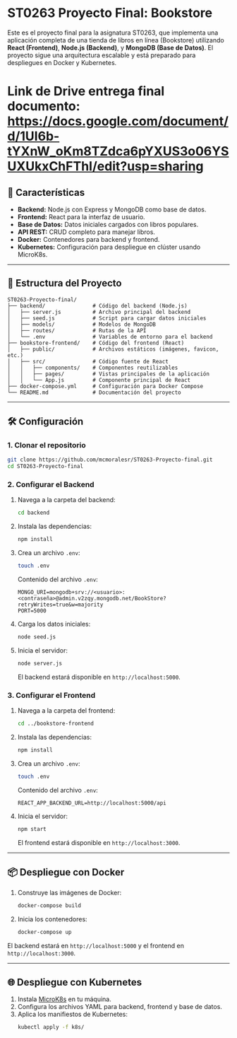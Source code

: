# ST0263 Proyecto Final: Bookstore

Este es el proyecto final para la asignatura ST0263, que implementa una aplicación completa de una tienda de libros en línea (Bookstore) utilizando **React (Frontend)**, **Node.js (Backend)**, y **MongoDB (Base de Datos)**. El proyecto sigue una arquitectura escalable y está preparado para despliegues en Docker y Kubernetes.

# Link de Drive entrega final documento: https://docs.google.com/document/d/1UI6b-tYXnW_oKm8TZdca6pYXUS3o06YSUXUkxChFThI/edit?usp=sharing

## 🚀 Características

- **Backend:** Node.js con Express y MongoDB como base de datos.
- **Frontend:** React para la interfaz de usuario.
- **Base de Datos:** Datos iniciales cargados con libros populares.
- **API REST:** CRUD completo para manejar libros.
- **Docker:** Contenedores para backend y frontend.
- **Kubernetes:** Configuración para despliegue en clúster usando MicroK8s.

---

## 📂 Estructura del Proyecto

```
ST0263-Proyecto-final/
├── backend/               # Código del backend (Node.js)
│   ├── server.js          # Archivo principal del backend
│   ├── seed.js            # Script para cargar datos iniciales
│   ├── models/            # Modelos de MongoDB
│   ├── routes/            # Rutas de la API
│   └── .env               # Variables de entorno para el backend
├── bookstore-frontend/    # Código del frontend (React)
│   ├── public/            # Archivos estáticos (imágenes, favicon, etc.)
│   ├── src/               # Código fuente de React
│   │   ├── components/    # Componentes reutilizables
│   │   ├── pages/         # Vistas principales de la aplicación
│   │   └── App.js         # Componente principal de React
├── docker-compose.yml     # Configuración para Docker Compose
└── README.md              # Documentación del proyecto
```

---

## 🛠️ Configuración

### **1. Clonar el repositorio**
```bash
git clone https://github.com/mcmoralesr/ST0263-Proyecto-final.git
cd ST0263-Proyecto-final
```

### **2. Configurar el Backend**
1. Navega a la carpeta del backend:
   ```bash
   cd backend
   ```
2. Instala las dependencias:
   ```bash
   npm install
   ```
3. Crea un archivo `.env`:
   ```bash
   touch .env
   ```
   Contenido del archivo `.env`:
   ```env
   MONGO_URI=mongodb+srv://<usuario>:<contraseña>@admin.v2zqy.mongodb.net/BookStore?retryWrites=true&w=majority
   PORT=5000
   ```

4. Carga los datos iniciales:
   ```bash
   node seed.js
   ```

5. Inicia el servidor:
   ```bash
   node server.js
   ```
   El backend estará disponible en `http://localhost:5000`.

### **3. Configurar el Frontend**
1. Navega a la carpeta del frontend:
   ```bash
   cd ../bookstore-frontend
   ```
2. Instala las dependencias:
   ```bash
   npm install
   ```
3. Crea un archivo `.env`:
   ```bash
   touch .env
   ```
   Contenido del archivo `.env`:
   ```env
   REACT_APP_BACKEND_URL=http://localhost:5000/api
   ```

4. Inicia el servidor:
   ```bash
   npm start
   ```
   El frontend estará disponible en `http://localhost:3000`.

---

## 📦 Despliegue con Docker

1. Construye las imágenes de Docker:
   ```bash
   docker-compose build
   ```

2. Inicia los contenedores:
   ```bash
   docker-compose up
   ```

El backend estará en `http://localhost:5000` y el frontend en `http://localhost:3000`.

---

## 🌐 Despliegue con Kubernetes

1. Instala [MicroK8s](https://microk8s.io/) en tu máquina.
2. Configura los archivos YAML para backend, frontend y base de datos.
3. Aplica los manifiestos de Kubernetes:
   ```bash
   kubectl apply -f k8s/
   ```
